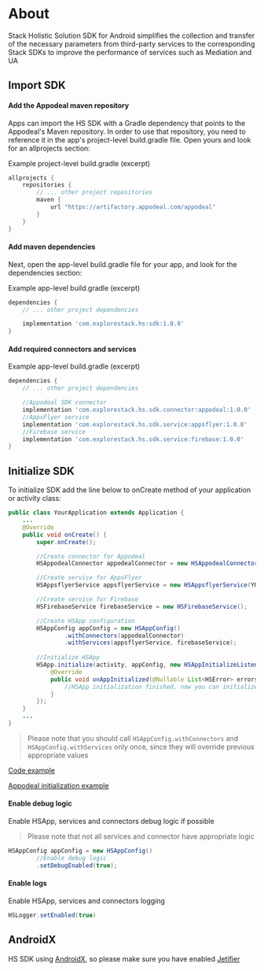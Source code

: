 # About

Stack Holistic Solution SDK for Android simplifies the collection and transfer of the necessary parameters from third-party services to the corresponding Stack SDKs to improve the performance of services such as Mediation and UA

## Import SDK

#### Add the Appodeal maven repository

Apps can import the HS SDK with a Gradle dependency that points to the Appodeal's Maven repository. In order to use that repository, you need to reference it in the app's project-level build.gradle file. Open yours and look for an allprojects section:

Example project-level build.gradle (excerpt)

```groovy
allprojects {
    repositories {
        // ... other project repositories
        maven {
            url "https://artifactory.appodeal.com/appodeal"
        }
    }
}
```

#### Add maven dependencies

Next, open the app-level build.gradle file for your app, and look for the dependencies section:

Example app-level build.gradle (excerpt)

```groovy
dependencies {
    // ... other project dependencies

    implementation 'com.explorestack.hs:sdk:1.0.0'
}
```

#### Add required connectors and services

Example app-level build.gradle (excerpt)

```groovy
dependencies {
    // ... other project dependencies

    //Appodeal SDK connector
    implementation 'com.explorestack.hs.sdk.connector:appodeal:1.0.0'
    //AppsFlyer service
    implementation 'com.explorestack.hs.sdk.service:appsflyer:1.0.0'
    //Firebase service
    implementation 'com.explorestack.hs.sdk.service:firebase:1.0.0'
}
```

[initialize_sdk]: initialize_sdk
##  Initialize SDK

To initialize SDK add the line below to onCreate method of your application or activity class:

```java
public class YourApplication extends Application {
    ...
    @Override
    public void onCreate() {
        super.onCreate();

        //Create connector for Appodeal
        HSAppodealConnector appodealConnector = new HSAppodealConnector();

        //Create service for AppsFlyer
        HSAppsflyerService appsflyerService = new HSAppsflyerService(YOUR_APPSFLYER_DEV_KEY);

        //Create service for Firebase
        HSFirebaseService firebaseService = new HSFirebaseService();

        //Create HSApp configuration
        HSAppConfig appConfig = new HSAppConfig()
                .withConnectors(appodealConnector)
                .withServices(appsflyerService, firebaseService);
        
        //Initialize HSApp
        HSApp.initialize(activity, appConfig, new HSAppInitializeListener() {
            @Override
            public void onAppInitialized(@Nullable List<HSError> errors) {
                //HSApp initialization finished, now you can initialize required SDK
            }
        });
    }
    ...
}
```

> Please note that you should call `HSAppConfig.withConnectors` and `HSAppConfig.withServices` only once, since they will override previous appropriate values

[Code example](example/src/main/java/com/explorestack/hs/sdk/example/ExampleApplication.java#L28)

[Appodeal initialization example](connectors/appodeal/README.md#appodeal_sdk_initialization)

#### Enable debug logic

Enable HSApp, services and connectors debug logic if possible

> Please note that not all services and connector have appropriate logic

```java
HSAppConfig appConfig = new HSAppConfig()
        //Enable debug logic
        .setDebugEnabled(true);
```

#### Enable logs

Enable HSApp, services and connectors logging

```java
HSLogger.setEnabled(true)
```

## AndroidX

HS SDK using [AndroidX](https://developer.android.com/jetpack/androidx), so please make sure you have enabled [Jetifier](https://developer.android.com/jetpack/androidx#using_androidx_libraries_in_your_project)
